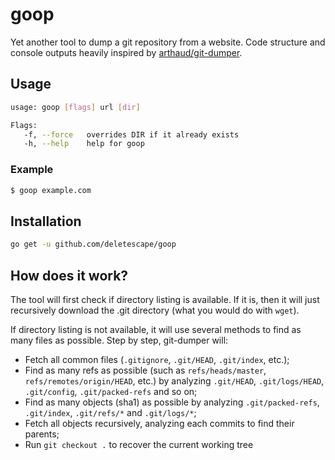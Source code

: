 # goop

Yet another tool to dump a git repository from a website. Code structure and console outputs heavily inspired by [arthaud/git-dumper](https://github.com/arthaud/git-dumper).

## Usage
```bash
usage: goop [flags] url [dir]

Flags:
   -f, --force   overrides DIR if it already exists
   -h, --help    help for goop
```

### Example
```bash
$ goop example.com
```

## Installation

```bash
go get -u github.com/deletescape/goop
```

## How does it work?

The tool will first check if directory listing is available. If it is, then it will just recursively download the .git directory (what you would do with `wget`).

If directory listing is not available, it will use several methods to find as many files as possible. Step by step, git-dumper will:
* Fetch all common files (`.gitignore`, `.git/HEAD`, `.git/index`, etc.);
* Find as many refs as possible (such as `refs/heads/master`, `refs/remotes/origin/HEAD`, etc.) by analyzing `.git/HEAD`, `.git/logs/HEAD`, `.git/config`, `.git/packed-refs` and so on;
* Find as many objects (sha1) as possible by analyzing `.git/packed-refs`, `.git/index`, `.git/refs/*` and `.git/logs/*`;
* Fetch all objects recursively, analyzing each commits to find their parents;
* Run `git checkout .` to recover the current working tree
